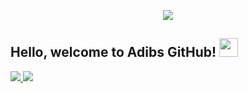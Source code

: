 <p align="center">
<img src="https://github.com/Aveiro11/Aveiro11/assets/74791612/a1a4bde4-6ada-4d86-803a-6371211e3360" center></p>


## Hello, welcome to Adibs GitHub! <img src="https://github.com/Aveiro11/Aveiro11/assets/74791612/96829221-206a-41a9-a7e5-d3ad2614e291" height ="30">

<a href="[https://medium.com/@zluvsand](https://www.linkedin.com/in/adib-wahid-79916b213/)">
    <img src="https://img.shields.io/badge/MEDIUM-12100E?logo=medium&color=fe6e95&logoColor=white" />
</a>
<a href="https://www.linkedin.com/in/adib-wahid-79916b213/">
    <img src="https://img.shields.io/badge/LINKEDIN-12100E?logo=linkedin&color=282A36&logoColor=white" />
</a>
<!--
**Aveiro11/Aveiro11** is a ✨ _special_ ✨ repository because its `README.md` (this file) appears on your GitHub profile.

Here are some ideas to get you started:

- 🔭 I’m currently working on ...
- 🌱 I’m currently learning ...
- 👯 I’m looking to collaborate on ...
- 🤔 I’m looking for help with ...
- 💬 Ask me about ...
- 📫 How to reach me: ...
- 😄 Pronouns: ...
- ⚡ Fun fact: ...
-->

